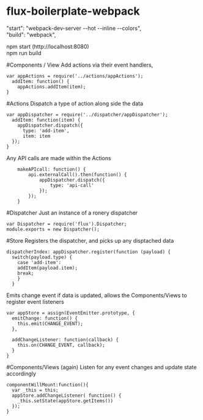 # flux-boilerplate-webpack
"start": "webpack-dev-server --hot --inline --colors", <br/>
"build": "webpack",

npm start (http://localhost:8080)<br/>
npm run build

#Components / View
Add actions via their event handlers,
```
var appActions = require('../actions/appActions');
  addItem: function() {
    appActions.addItem(item);
}
```
  
#Actions
Dispatch a type of action along side the data
```
var appDispatcher = require('../dispatcher/appDispatcher');
  addItem: function(item) {
    appDispatcher.dispatch({
      type: 'add-item',
      item: item
  });
}
```
Any API calls are made within the Actions
```
    makeAPIcall: function() {
        api.externalCall().then(function() {
            appDispatcher.dispatch({
                type: 'api-call'
            });
        });
    }
```

#Dispatcher
Just an instance of a ronery dispatcher 
```
var Dispatcher = require('flux').Dispatcher;
module.exports = new Dispatcher();
```

#Store
Registers the dispatcher, and picks up any disptached data
```
dispatcherIndex: appDispatcher.register(function (payload) {
  switch(payload.type) {
    case 'add-item':
    addItem(payload.item);
    break;
    }
  }
```   
  Emits change event if data is updated, allows the Components/Views to register event listeners
```  
var appStore = assign(EventEmitter.prototype, {
  emitChange: function() {
    this.emit(CHANGE_EVENT);
  },

  addChangeListener: function(callback) {
    this.on(CHANGE_EVENT, callback);
  }
}
```

#Components/Views (again)
Listen for any event changes and update state accordingly
```
componentWillMount:function(){
  var _this = this;
  appStore.addChangeListener( function() {
    _this.setState(appStore.getItems())
  });
}
```
